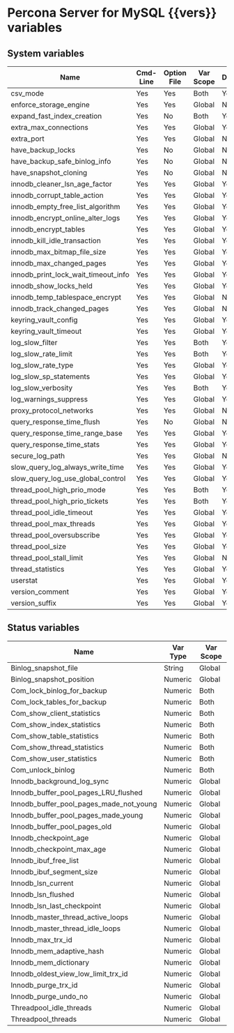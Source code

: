 # Percona Server for MySQL {{vers}} variables

## System variables

| Name | Cmd-Line | Option File | Var Scope | Dynamic |
| --- | --- | --- | --- | --- |
| csv_mode | Yes | Yes | Both | Yes |
| enforce_storage_engine | Yes | Yes | Global | No |
| expand_fast_index_creation | Yes | No | Both | Yes |
| extra_max_connections | Yes | Yes | Global | Yes |
| extra_port | Yes | Yes | Global | No |
| have_backup_locks | Yes | No | Global | No |
| have_backup_safe_binlog_info | Yes | No | Global | No |
| have_snapshot_cloning | Yes | No | Global | No |
| innodb_cleaner_lsn_age_factor | Yes | Yes | Global | Yes |
| innodb_corrupt_table_action | Yes | Yes | Global | Yes |
| innodb_empty_free_list_algorithm | Yes | Yes | Global | Yes |
| innodb_encrypt_online_alter_logs | Yes | Yes | Global | Yes |
| innodb_encrypt_tables | Yes | Yes | Global | Yes |
| innodb_kill_idle_transaction | Yes | Yes | Global | Yes |
| innodb_max_bitmap_file_size | Yes | Yes | Global | Yes |
| innodb_max_changed_pages | Yes | Yes | Global | Yes |
| innodb_print_lock_wait_timeout_info | Yes | Yes | Global | Yes |
| innodb_show_locks_held | Yes | Yes | Global | Yes |
| innodb_temp_tablespace_encrypt | Yes | Yes | Global | No |
| innodb_track_changed_pages | Yes | Yes | Global | No |
| keyring_vault_config | Yes | Yes | Global | Yes |
| keyring_vault_timeout | Yes | Yes | Global | Yes |
| log_slow_filter | Yes | Yes | Both | Yes |
| log_slow_rate_limit | Yes | Yes | Both | Yes |
| log_slow_rate_type | Yes | Yes | Global | Yes |
| log_slow_sp_statements | Yes | Yes | Global | Yes |
| log_slow_verbosity | Yes | Yes | Both | Yes |
| log_warnings_suppress | Yes | Yes | Global | Yes |
| proxy_protocol_networks | Yes | Yes | Global | No |
| query_response_time_flush | Yes | No | Global | No |
| query_response_time_range_base | Yes | Yes | Global | Yes |
| query_response_time_stats | Yes | Yes | Global | Yes |
| secure_log_path | Yes | Yes | Global | No |
| slow_query_log_always_write_time | Yes | Yes | Global | Yes |
| slow_query_log_use_global_control | Yes | Yes | Global | Yes |
| thread_pool_high_prio_mode | Yes | Yes | Both | Yes |
| thread_pool_high_prio_tickets | Yes | Yes | Both | Yes |
| thread_pool_idle_timeout | Yes | Yes | Global | Yes |
| thread_pool_max_threads | Yes | Yes | Global | Yes |
| thread_pool_oversubscribe | Yes | Yes | Global | Yes |
| thread_pool_size | Yes | Yes | Global | Yes |
| thread_pool_stall_limit | Yes | Yes | Global | No |
| thread_statistics | Yes | Yes | Global | Yes |
| userstat | Yes | Yes | Global | Yes |
| version_comment | Yes | Yes | Global | Yes |
| version_suffix | Yes | Yes | Global | Yes |

## Status variables

| Name | Var Type | Var Scope |
| --- | --- | --- |
| Binlog_snapshot_file | String | Global |
| Binlog_snapshot_position | Numeric | Global |
| Com_lock_binlog_for_backup | Numeric | Both |
| Com_lock_tables_for_backup | Numeric | Both |
| Com_show_client_statistics | Numeric | Both |
| Com_show_index_statistics | Numeric | Both |
| Com_show_table_statistics | Numeric | Both |
| Com_show_thread_statistics | Numeric | Both |
| Com_show_user_statistics | Numeric | Both |
| Com_unlock_binlog | Numeric | Both |
| Innodb_background_log_sync | Numeric | Global |
| Innodb_buffer_pool_pages_LRU_flushed | Numeric | Global |
| Innodb_buffer_pool_pages_made_not_young | Numeric | Global |
| Innodb_buffer_pool_pages_made_young | Numeric | Global |
| Innodb_buffer_pool_pages_old | Numeric | Global |
| Innodb_checkpoint_age | Numeric | Global |
| Innodb_checkpoint_max_age | Numeric | Global |
| Innodb_ibuf_free_list | Numeric | Global |
| Innodb_ibuf_segment_size | Numeric | Global |
| Innodb_lsn_current | Numeric | Global |
| Innodb_lsn_flushed | Numeric | Global |
| Innodb_lsn_last_checkpoint | Numeric | Global |
| Innodb_master_thread_active_loops | Numeric | Global |
| Innodb_master_thread_idle_loops | Numeric | Global |
| Innodb_max_trx_id | Numeric | Global |
| Innodb_mem_adaptive_hash | Numeric | Global |
| Innodb_mem_dictionary | Numeric | Global |
| Innodb_oldest_view_low_limit_trx_id | Numeric | Global |
| Innodb_purge_trx_id | Numeric | Global |
| Innodb_purge_undo_no | Numeric | Global |
| Threadpool_idle_threads | Numeric | Global |
| Threadpool_threads | Numeric | Global |
